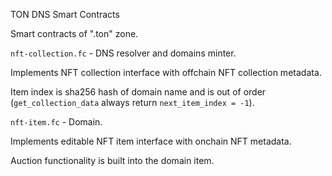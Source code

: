 TON DNS Smart Contracts

Smart contracts of ".ton" zone.

`nft-collection.fc` - DNS resolver and domains minter.

Implements NFT collection interface with offchain NFT collection metadata.

Item index is sha256 hash of domain name and is out of order (`get_collection_data` always return `next_item_index = -1`).

`nft-item.fc` - Domain.

Implements editable NFT item interface with onchain NFT metadata.

Auction functionality is built into the domain item.